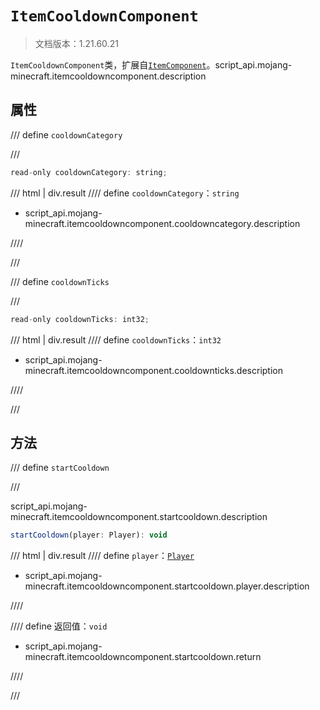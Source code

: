 # `ItemCooldownComponent`

> 文档版本：1.21.60.21

`ItemCooldownComponent`类，扩展自[`ItemComponent`](./itemcomponent.md)。script_api.mojang-minecraft.itemcooldowncomponent.description

## 属性

/// define
`cooldownCategory`


///

```js
read-only cooldownCategory: string;
```

/// html | div.result
//// define
`cooldownCategory`：`string`

- script_api.mojang-minecraft.itemcooldowncomponent.cooldowncategory.description


////

///


/// define
`cooldownTicks`


///

```js
read-only cooldownTicks: int32;
```

/// html | div.result
//// define
`cooldownTicks`：`int32`

- script_api.mojang-minecraft.itemcooldowncomponent.cooldownticks.description


////

///


## 方法

/// define
`startCooldown`


///

script_api.mojang-minecraft.itemcooldowncomponent.startcooldown.description

```js
startCooldown(player: Player): void
```

/// html | div.result
//// define
`player`：[`Player`](./player.md)

- script_api.mojang-minecraft.itemcooldowncomponent.startcooldown.player.description


////

//// define
返回值：`void`

- script_api.mojang-minecraft.itemcooldowncomponent.startcooldown.return


////

///

